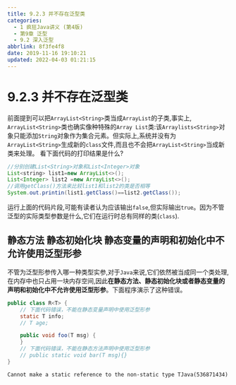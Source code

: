 ```yaml
---
title: 9.2.3 并不存在泛型类
categories: 
  - 1 疯狂Java讲义 (第4版)
  - 第9章 泛型
  - 9.2 深入泛型
abbrlink: 8f3fe4f8
date: 2019-11-16 19:10:21
updated: 2022-04-03 01:21:15
---
```

# 9.2.3 并不存在泛型类 #
前面提到可以把`ArrayList<String>`类当成`ArrayList`的子类,事实上, `ArrayList<String>`类也确实像种特殊的`Array List`类:该`Arraylists<String>`对象只能添加`String`对象作为集合元素。但实际上,系统并没有为`ArrayList<String>`生成新的`class`文件,而且也不会把`ArrayList<String>`当成新类来处理。
看下面代码的打印结果是什么?
```java
//分别创建List<String>对象和List<Integer>对象
List<string> list1=new ArrayList<>();
List<Integer> list2 =new ArrayList<>();
//调用getClass()方法来比较list1和list2的类是否相等
System.out.printin(list1.getClass()==list2.getClass());
```
运行上面的代码片段,可能有读者认为应该输出`false`,但实际输出`true`。因为不管泛型的实际类型参数是什么,它们在运行时总有同样的类(`class`).

## 静态方法 静态初始化块 静态变量的声明和初始化中不允许使用泛型形参 ##
不管为泛型形参传入哪一种类型实参,对于`Java`来说,它们依然被当成同一个类处理,在内存中也只占用一块内存空间,因此**在静态方法、静态初始化块或者静态变量的声明和初始化中不允许使用泛型形参**。下面程序演示了这种错误。
```java
public class R<T> {
    // 下面代码错误，不能在静态变量声明中使用泛型形参
    static T info;
    // T age;

    public void foo(T msg) {
    }
    // 下面代码错误，不能在静态方法声明中使用泛型形参
    // public static void bar(T msg){}
}
```
```
Cannot make a static reference to the non-static type TJava(536871434)
```
